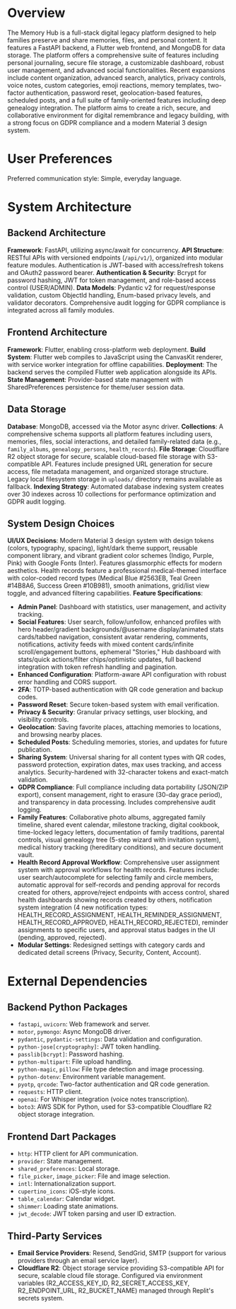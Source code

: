 # Overview

The Memory Hub is a full-stack digital legacy platform designed to help families preserve and share memories, files, and personal content. It features a FastAPI backend, a Flutter web frontend, and MongoDB for data storage. The platform offers a comprehensive suite of features including personal journaling, secure file storage, a customizable dashboard, robust user management, and advanced social functionalities. Recent expansions include content organization, advanced search, analytics, privacy controls, voice notes, custom categories, emoji reactions, memory templates, two-factor authentication, password reset, geolocation-based features, scheduled posts, and a full suite of family-oriented features including deep genealogy integration. The platform aims to create a rich, secure, and collaborative environment for digital remembrance and legacy building, with a strong focus on GDPR compliance and a modern Material 3 design system.

# User Preferences

Preferred communication style: Simple, everyday language.

# System Architecture

## Backend Architecture

**Framework**: FastAPI, utilizing async/await for concurrency.
**API Structure**: RESTful APIs with versioned endpoints (`/api/v1/`), organized into modular feature modules. Authentication is JWT-based with access/refresh tokens and OAuth2 password bearer.
**Authentication & Security**: Bcrypt for password hashing, JWT for token management, and role-based access control (USER/ADMIN).
**Data Models**: Pydantic v2 for request/response validation, custom ObjectId handling, Enum-based privacy levels, and validator decorators. Comprehensive audit logging for GDPR compliance is integrated across all family modules.

## Frontend Architecture

**Framework**: Flutter, enabling cross-platform web deployment.
**Build System**: Flutter web compiles to JavaScript using the CanvasKit renderer, with service worker integration for offline capabilities.
**Deployment**: The backend serves the compiled Flutter web application alongside its APIs.
**State Management**: Provider-based state management with SharedPreferences persistence for theme/user session data.

## Data Storage

**Database**: MongoDB, accessed via the Motor async driver.
**Collections**: A comprehensive schema supports all platform features including users, memories, files, social interactions, and detailed family-related data (e.g., `family_albums`, `genealogy_persons`, `health_records`).
**File Storage**: Cloudflare R2 object storage for secure, scalable cloud-based file storage with S3-compatible API. Features include presigned URL generation for secure access, file metadata management, and organized storage structure. Legacy local filesystem storage in `uploads/` directory remains available as fallback.
**Indexing Strategy**: Automated database indexing system creates over 30 indexes across 10 collections for performance optimization and GDPR audit logging.

## System Design Choices

**UI/UX Decisions**: Modern Material 3 design system with design tokens (colors, typography, spacing), light/dark theme support, reusable component library, and vibrant gradient color schemes (Indigo, Purple, Pink) with Google Fonts (Inter). Features glassmorphic effects for modern aesthetics. Health records feature a professional medical-themed interface with color-coded record types (Medical Blue #2563EB, Teal Green #14B8A6, Success Green #10B981), smooth animations, grid/list view toggle, and advanced filtering capabilities.
**Feature Specifications**:
- **Admin Panel**: Dashboard with statistics, user management, and activity tracking.
- **Social Features**: User search, follow/unfollow, enhanced profiles with hero header/gradient backgrounds/@username display/animated stats cards/tabbed navigation, consistent avatar rendering, comments, notifications, activity feeds with mixed content cards/infinite scroll/engagement buttons, ephemeral "Stories," Hub dashboard with stats/quick actions/filter chips/optimistic updates, full backend integration with token refresh handling and pagination.
- **Enhanced Configuration**: Platform-aware API configuration with robust error handling and CORS support.
- **2FA**: TOTP-based authentication with QR code generation and backup codes.
- **Password Reset**: Secure token-based system with email verification.
- **Privacy & Security**: Granular privacy settings, user blocking, and visibility controls.
- **Geolocation**: Saving favorite places, attaching memories to locations, and browsing nearby places.
- **Scheduled Posts**: Scheduling memories, stories, and updates for future publication.
- **Sharing System**: Universal sharing for all content types with QR codes, password protection, expiration dates, max uses tracking, and access analytics. Security-hardened with 32-character tokens and exact-match validation.
- **GDPR Compliance**: Full compliance including data portability (JSON/ZIP export), consent management, right to erasure (30-day grace period), and transparency in data processing. Includes comprehensive audit logging.
- **Family Features**: Collaborative photo albums, aggregated family timeline, shared event calendar, milestone tracking, digital cookbook, time-locked legacy letters, documentation of family traditions, parental controls, visual genealogy tree (5-step wizard with invitation system), medical history tracking (hereditary conditions), and secure document vault.
- **Health Record Approval Workflow**: Comprehensive user assignment system with approval workflows for health records. Features include: user search/autocomplete for selecting family and circle members, automatic approval for self-records and pending approval for records created for others, approve/reject endpoints with access control, shared health dashboards showing records created by others, notification system integration (4 new notification types: HEALTH_RECORD_ASSIGNMENT, HEALTH_REMINDER_ASSIGNMENT, HEALTH_RECORD_APPROVED, HEALTH_RECORD_REJECTED), reminder assignments to specific users, and approval status badges in the UI (pending, approved, rejected).
- **Modular Settings**: Redesigned settings with category cards and dedicated detail screens (Privacy, Security, Content, Account).

# External Dependencies

## Backend Python Packages

- `fastapi`, `uvicorn`: Web framework and server.
- `motor`, `pymongo`: Async MongoDB driver.
- `pydantic`, `pydantic-settings`: Data validation and configuration.
- `python-jose[cryptography]`: JWT token handling.
- `passlib[bcrypt]`: Password hashing.
- `python-multipart`: File upload handling.
- `python-magic`, `pillow`: File type detection and image processing.
- `python-dotenv`: Environment variable management.
- `pyotp`, `qrcode`: Two-factor authentication and QR code generation.
- `requests`: HTTP client.
- `openai`: For Whisper integration (voice notes transcription).
- `boto3`: AWS SDK for Python, used for S3-compatible Cloudflare R2 object storage integration.

## Frontend Dart Packages

- `http`: HTTP client for API communication.
- `provider`: State management.
- `shared_preferences`: Local storage.
- `file_picker`, `image_picker`: File and image selection.
- `intl`: Internationalization support.
- `cupertino_icons`: iOS-style icons.
- `table_calendar`: Calendar widget.
- `shimmer`: Loading state animations.
- `jwt_decode`: JWT token parsing and user ID extraction.

## Third-Party Services

- **Email Service Providers**: Resend, SendGrid, SMTP (support for various providers through an email service layer).
- **Cloudflare R2**: Object storage service providing S3-compatible API for secure, scalable cloud file storage. Configured via environment variables (R2_ACCESS_KEY_ID, R2_SECRET_ACCESS_KEY, R2_ENDPOINT_URL, R2_BUCKET_NAME) managed through Replit's secrets system.